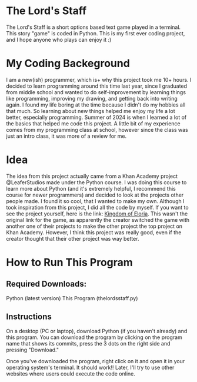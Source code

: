 # The Lord's Staff
The Lord's Staff is a short options based text game played in a terminal. This story "game" is coded in Python. This is my first ever coding project, and I hope anyone who plays can enjoy it :)

# My Coding Backeground
I am a new(ish) programmer, which is+
 why this project took me 10+ hours. I decided to learn programming around this time last year, since I graduated from middle school and wanted to do
self-improvement by learning things like programming, improving my drawing, and getting back into writing again. I found my life boring at the time because I didn't do my hobbies all that much. So learning about new things helped me enjoy my life a lot better, especially programming. 
Summer of 2024 is when I learned a lot of the basics that helped me code this project. A little bit of my experience comes from my programming class at school, however since the class was just an intro class, it was more of a review for me. 

# Idea
The idea from this project actually came from a Khan Academy project @LeaferStudios made under the Python course. I was doing this course to learn more about Python (and it's extremely helpful, I recommend this course for newer programmers) and decided to look at the projects other people made. I found it so cool, that I wanted to make my own. Although I took inspiration from this project, I did all the code by myself. If you want to see the project yourself, here is the link: [Kingdom of Eloria](https://www.khanacademy.org/python-program/kingdom-of-eloria-magical-text-based-rpg-adventure-game/6250948041228288). This wasn't the original link for the game, as apparently the creator switched the game with another one of their projects to make the other project the top project on Khan Academy. However, I think this project was really good, even if the creator thought that their other project was way better. 


# How to Run This Program
## Required Downloads:
Python (latest version)
This Program (thelordsstaff.py)

## Instructions
On a desktop (PC or laptop), download Python (if you haven't already) and this program. You can download the program by clicking on the program name that shows its commits, press the 3 dots on the right side and pressing "Download."

Once you've downloaded the program, right click on it and open it in your operating system's terminal. It should work!! Later, I'll try to use other websites where users could execute the code online. 

